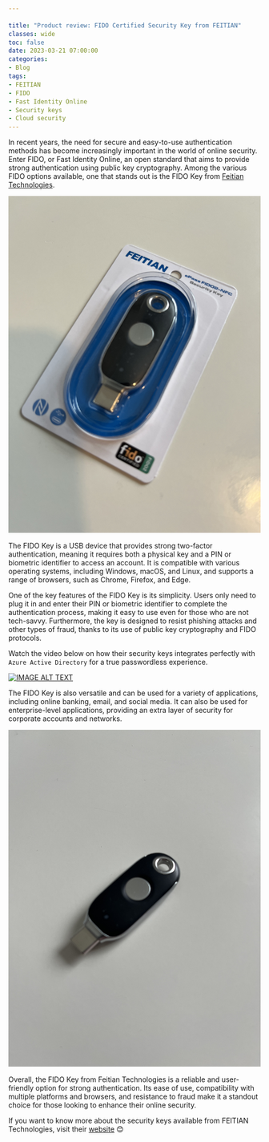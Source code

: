 ```yaml
---

title: "Product review: FIDO Certified Security Key from FEITIAN"
classes: wide
toc: false
date: 2023-03-21 07:00:00
categories:
- Blog
tags:
- FEITIAN
- FIDO
- Fast Identity Online
- Security keys
- Cloud security
---
```


In recent years, the need for secure and easy-to-use authentication methods has become increasingly important in the world of online security. Enter FIDO, or Fast Identity Online, an open standard that aims to provide strong authentication using public key cryptography. Among the various FIDO options available, one that stands out is the FIDO Key from [Feitian Technologies](https://www.ftsafe.com/).

<img src="/assets/images/FIDO/01.jpg"/>

The FIDO Key is a USB device that provides strong two-factor authentication, meaning it requires both a physical key and a PIN or biometric identifier to access an account. It is compatible with various operating systems, including Windows, macOS, and Linux, and supports a range of browsers, such as Chrome, Firefox, and Edge.

One of the key features of the FIDO Key is its simplicity. Users only need to plug it in and enter their PIN or biometric identifier to complete the authentication process, making it easy to use even for those who are not tech-savvy. Furthermore, the key is designed to resist phishing attacks and other types of fraud, thanks to its use of public key cryptography and FIDO protocols.

Watch the video below on how their security keys integrates perfectly with `Azure Active Directory` for a true passwordless experience.

[![IMAGE ALT TEXT](http://img.youtube.com/vi/3ZfpAHQyl3Y/0.jpg)](https://youtu.be/3ZfpAHQyl3Y)

The FIDO Key is also versatile and can be used for a variety of applications, including online banking, email, and social media. It can also be used for enterprise-level applications, providing an extra layer of security for corporate accounts and networks.

<img src="/assets/images/FIDO/02.jpg"/>

Overall, the FIDO Key from Feitian Technologies is a reliable and user-friendly option for strong authentication. Its ease of use, compatibility with multiple platforms and browsers, and resistance to fraud make it a standout choice for those looking to enhance their online security.

If you want to know more about the security keys available from FEITIAN Technologies, visit their [website](https://www.ftsafe.com/) :blush:
